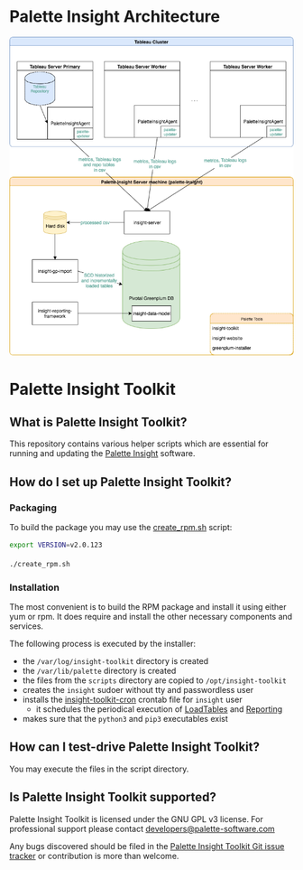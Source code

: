 # Palette Insight Architecture

![Palette Insight Architecture](https://github.com/palette-software/palette-insight/blob/master/insight-system-diagram.png?raw=true)

# Palette Insight Toolkit

[Palette Insight]: https://github.com/palette-software/palette-insight
[LoadTables]:      https://github.com/palette-software/insight-gp-import
[Reporting]:       https://github.com/palette-software/insight-reporting-framework


## What is Palette Insight Toolkit?

This repository contains various helper scripts which are essential for running
and updating the [Palette Insight] software.

## How do I set up Palette Insight Toolkit?

### Packaging

To build the package you may use the [create_rpm.sh](create_rpm.sh) script:

```bash
export VERSION=v2.0.123

./create_rpm.sh
```

### Installation

The most convenient is to build the RPM package and install it using either yum or rpm.
It does require and install the other necessary components and services.

The following process is executed by the installer:

- the `/var/log/insight-toolkit` directory is created
- the `/var/lib/palette` directory is created
- the files from the `scripts` directory are copied to `/opt/insight-toolkit`
- creates the `insight` sudoer without tty and passwordless user
- installs the [insight-toolkit-cron](insight-toolkit-cron) crontab file for `insight` user
  - it schedules the periodical execution of [LoadTables] and [Reporting]
- makes sure that the `python3` and `pip3` executables exist

## How can I test-drive Palette Insight Toolkit?

You may execute the files in the script directory.

## Is Palette Insight Toolkit supported?

Palette Insight Toolkit is licensed under the GNU GPL v3 license. For professional support please contact developers@palette-software.com

Any bugs discovered should be filed in the [Palette Insight Toolkit Git issue tracker](https://github.com/palette-software/insight-toolkit/issues) or contribution is more than welcome.
